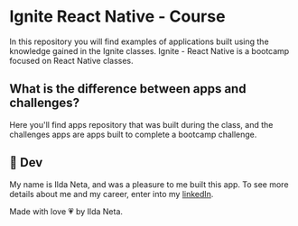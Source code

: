 <h1>Ignite React Native - Course</h1>

In this repository you will find examples of applications built using the knowledge gained in the Ignite classes. 
Ignite - React Native is a bootcamp focused on React Native classes.

## What is the difference between apps and challenges?

Here you'll find apps repository that was built during the class, and the challenges apps are apps built to complete a bootcamp challenge.

## :pencil: Dev

My name is Ilda Neta, and was a pleasure to me built this app.
To see more details about me and my career, enter into my [linkedIn](https://www.linkedin.com/in/ildaneta/).

Made with love :heartpulse: by Ilda Neta.
 
